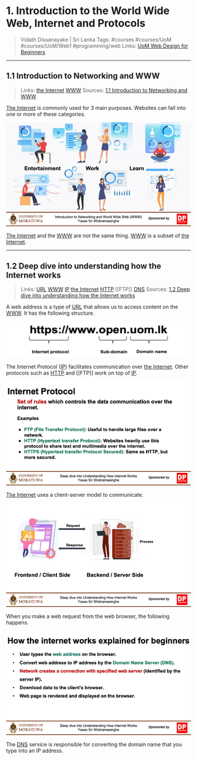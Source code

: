 # 1. Introduction to the World Wide Web, Internet and Protocols

> Vidath Dissanayake | Sri Lanka
> Tags: #courses #courses/UoM #courses/UoM/Web1 #programming/web
> Links: [UoM Web Design for Beginners](../UoM%20Web%20Design%20for%20Beginners.md)

---

## 1.1 Introduction to Networking and WWW
> Links:  [the Internet](../../../../network/the%20Internet/the%20Internet.md) [WWW](../../../../network/the%20Internet/WWW.md)
> Sources: [1.1 Introduction to Networking and WWW](https://open.uom.lk/pluginfile.php/4727/mod_hvp/content/27/videos/sources-620dd002e4841.mp4)

[The Internet](../../../../network/the%20Internet/the%20Internet.md) is commonly used for 3 main purposes. Websites can fall into one or more of these categories.

![uses of internet](assets/images/uses%20of%20internet.jpeg)


[The Internet](../../../../network/the%20Internet/the%20Internet.md) and the [WWW](../../../../network/the%20Internet/WWW.md) are not the same thing. [WWW](../../../../network/the%20Internet/WWW.md) is a subset of [the Internet](../../../../network/the%20Internet/the%20Internet.md).

---

## 1.2 Deep dive into understanding how the Internet works

> Links: [URL](../../../../network/the%20Internet/URL.md) [WWW](../../../../network/the%20Internet/WWW.md) [IP](../../../../network/communication%20protocol/TCP%20IP%20layer%202/OSI%20layer%203/IP/IP.md) [the Internet](../../../../network/the%20Internet/the%20Internet.md) [HTTP](../../../../network/communication%20protocol/TCP%20IP%20layer%204/OSI%20layer%207/HTTP.md) [[FTP]] [DNS](../../../../network/the%20Internet/DNS.md)
> Sources: [1.2 Deep dive into understanding how the Internet works](https://open.uom.lk/pluginfile.php/4732/mod_hvp/content/32/videos/sources-620dd3400eb09.mp4)

A web address is a type of [URL](../../../../network/the%20Internet/URL.md) that allows us to access content on the [WWW](../../../../network/the%20Internet/WWW.md). It has the following structure.

![web address](assets/images/web%20address.png)

The Internet Protocol ([IP](../../../../network/communication%20protocol/TCP%20IP%20layer%202/OSI%20layer%203/IP/IP.md)) facilitates communication over [the Internet](../../../../network/the%20Internet/the%20Internet.md). Other protocols such as [HTTP](../../../../network/communication%20protocol/TCP%20IP%20layer%204/OSI%20layer%207/HTTP.md) and [[FTP]] work on top of [IP](../../../../network/communication%20protocol/TCP%20IP%20layer%202/OSI%20layer%203/IP/IP.md).

![internet protocol](assets/images/internet%20protocol.png)

[The Internet](../../../../network/the%20Internet/the%20Internet.md) uses a client-server model to communicate.

![client server model](assets/images/client%20server%20model.png)

When you make a web request from the web browser, the following happens.

![how the internet works](assets/images/how%20the%20internet%20works.png)

The [DNS](../../../../network/the%20Internet/DNS.md) service is responsible for converting the domain name that you type into an IP address.